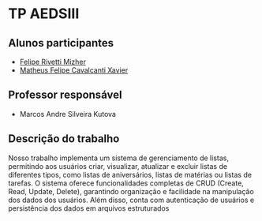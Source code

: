 # TP AEDSIII

## Alunos participantes

* [Felipe Rivetti Mizher](https://github.com/FelipeMizher)
* [Matheus Felipe Cavalcanti Xavier](https://github.com/mioj0kt)

## Professor responsável

* Marcos Andre Silveira Kutova

## Descrição do trabalho

Nosso trabalho implementa um sistema de gerenciamento de listas, permitindo aos usuários criar, visualizar, atualizar e excluir listas de diferentes tipos, como listas de aniversários, listas de matérias ou listas de tarefas. O sistema oferece funcionalidades completas de CRUD (Create, Read, Update, Delete), garantindo organização e facilidade na manipulação dos dados dos usuários. Além disso, conta com autenticação de usuários e persistência dos dados em arquivos estruturados
